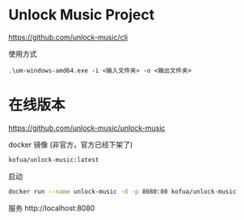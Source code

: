 # Unlock Music Project
https://github.com/unlock-music/cli

使用方式  

```
.\um-windows-amd64.exe -i <输入文件夹> -o <输出文件夹>   
```

# 在线版本
https://github.com/unlock-music/unlock-music

docker 镜像 (非官方，官方已经下架了)  
```bash
kofua/unlock-music:latest
```
启动
```bash
docker run --name unlock-music -d -p 8080:80 kofua/unlock-music
```
服务 http://localhost:8080
